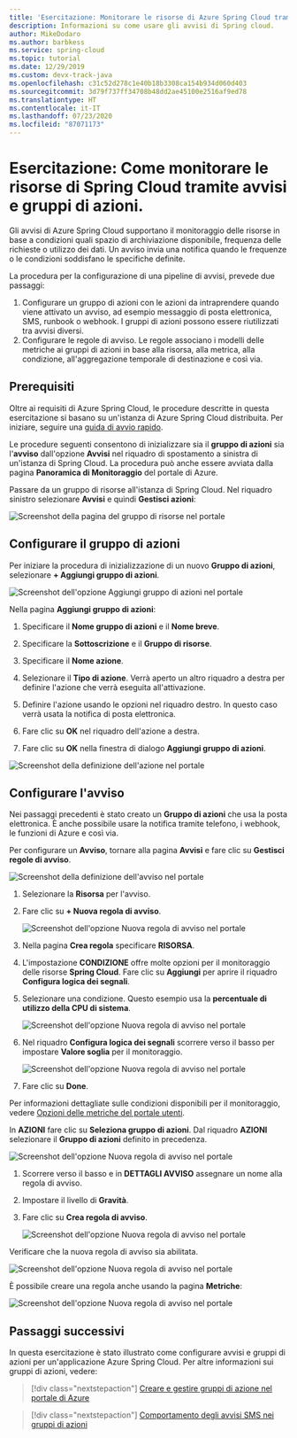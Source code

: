 ```yaml
---
title: 'Esercitazione: Monitorare le risorse di Azure Spring Cloud tramite avvisi e gruppi di azioni | Microsoft Docs'
description: Informazioni su come usare gli avvisi di Spring cloud.
author: MikeDodaro
ms.author: barbkess
ms.service: spring-cloud
ms.topic: tutorial
ms.date: 12/29/2019
ms.custom: devx-track-java
ms.openlocfilehash: c31c52d278c1e40b18b3308ca154b934d060d403
ms.sourcegitcommit: 3d79f737ff34708b48dd2ae45100e2516af9ed78
ms.translationtype: HT
ms.contentlocale: it-IT
ms.lasthandoff: 07/23/2020
ms.locfileid: "87071173"
---
```

# <a name="tutorial-how-to-monitor-spring-cloud-resources-using-alerts-and-action-groups"></a>Esercitazione: Come monitorare le risorse di Spring Cloud tramite avvisi e gruppi di azioni.

Gli avvisi di Azure Spring Cloud supportano il monitoraggio delle risorse in base a condizioni quali spazio di archiviazione disponibile, frequenza delle richieste o utilizzo dei dati. Un avviso invia una notifica quando le frequenze o le condizioni soddisfano le specifiche definite.

La procedura per la configurazione di una pipeline di avvisi, prevede due passaggi: 
1. Configurare un gruppo di azioni con le azioni da intraprendere quando viene attivato un avviso, ad esempio messaggio di posta elettronica, SMS, runbook o webhook. I gruppi di azioni possono essere riutilizzati tra avvisi diversi.
2. Configurare le regole di avviso. Le regole associano i modelli delle metriche ai gruppi di azioni in base alla risorsa, alla metrica, alla condizione, all'aggregazione temporale di destinazione e così via.

## <a name="prerequisites"></a>Prerequisiti

Oltre ai requisiti di Azure Spring Cloud, le procedure descritte in questa esercitazione si basano su un'istanza di Azure Spring Cloud distribuita.  Per iniziare, seguire una [guida di avvio rapido](spring-cloud-quickstart-launch-app-cli.md).

Le procedure seguenti consentono di inizializzare sia il **gruppo di azioni** sia l'**avviso** dall'opzione **Avvisi** nel riquadro di spostamento a sinistra di un'istanza di Spring Cloud. La procedura può anche essere avviata dalla pagina **Panoramica di Monitoraggio** del portale di Azure. 

Passare da un gruppo di risorse all'istanza di Spring Cloud. Nel riquadro sinistro selezionare **Avvisi** e quindi **Gestisci azioni**:

![Screenshot della pagina del gruppo di risorse nel portale](media/alerts-action-groups/action-1-a.png)

## <a name="set-up-action-group"></a>Configurare il gruppo di azioni

Per iniziare la procedura di inizializzazione di un nuovo **Gruppo di azioni**, selezionare **+ Aggiungi gruppo di azioni**.

![Screenshot dell'opzione Aggiungi gruppo di azioni nel portale](media/alerts-action-groups/action-1.png)

Nella pagina **Aggiungi gruppo di azioni**:

 1. Specificare il **Nome gruppo di azioni** e il **Nome breve**.

 1. Specificare la **Sottoscrizione** e il **Gruppo di risorse**.

 1. Specificare il **Nome azione**.

 1. Selezionare il **Tipo di azione**.  Verrà aperto un altro riquadro a destra per definire l'azione che verrà eseguita all'attivazione.

 1. Definire l'azione usando le opzioni nel riquadro destro.  In questo caso verrà usata la notifica di posta elettronica.

 1. Fare clic su **OK** nel riquadro dell'azione a destra.

 1. Fare clic su **OK** nella finestra di dialogo **Aggiungi gruppo di azioni**. 

  ![Screenshot della definizione dell'azione nel portale](media/alerts-action-groups/action-2.png)

## <a name="set-up-alert"></a>Configurare l'avviso 

Nei passaggi precedenti è stato creato un **Gruppo di azioni** che usa la posta elettronica. È anche possibile usare la notifica tramite telefono, i webhook, le funzioni di Azure e così via.  

Per configurare un **Avviso**, tornare alla pagina **Avvisi** e fare clic su **Gestisci regole di avviso**.

  ![Screenshot della definizione dell'avviso nel portale](media/alerts-action-groups/alerts-2.png)

1. Selezionare la **Risorsa** per l'avviso.

1. Fare clic su **+ Nuova regola di avviso**.

   ![Screenshot dell'opzione Nuova regola di avviso nel portale](media/alerts-action-groups/alerts-3.png)

1. Nella pagina **Crea regola** specificare **RISORSA**.

1. L'impostazione **CONDIZIONE** offre molte opzioni per il monitoraggio delle risorse **Spring Cloud**.  Fare clic su **Aggiungi** per aprire il riquadro **Configura logica dei segnali**.

1. Selezionare una condizione. Questo esempio usa la **percentuale di utilizzo della CPU di sistema**.

   ![Screenshot dell'opzione Nuova regola di avviso nel portale](media/alerts-action-groups/alerts-3-1.png)

1. Nel riquadro **Configura logica dei segnali** scorrere verso il basso per impostare **Valore soglia** per il monitoraggio.

   ![Screenshot dell'opzione Nuova regola di avviso nel portale](media/alerts-action-groups/alerts-3-2.png)

1. Fare clic su **Done**.

Per informazioni dettagliate sulle condizioni disponibili per il monitoraggio, vedere [Opzioni delle metriche del portale utenti](spring-cloud-concept-metrics.md#user-metrics-options).

 In **AZIONI** fare clic su **Seleziona gruppo di azioni**. Dal riquadro **AZIONI** selezionare il **Gruppo di azioni** definito in precedenza.

   ![Screenshot dell'opzione Nuova regola di avviso nel portale](media/alerts-action-groups/alerts-3-3.png) 

1. Scorrere verso il basso e in **DETTAGLI AVVISO** assegnare un nome alla regola di avviso.

1. Impostare il livello di **Gravità**.

1. Fare clic su **Crea regola di avviso**.

   ![Screenshot dell'opzione Nuova regola di avviso nel portale](media/alerts-action-groups/alerts-3-4.png)

Verificare che la nuova regola di avviso sia abilitata.

   ![Screenshot dell'opzione Nuova regola di avviso nel portale](media/alerts-action-groups/alerts-4.png)

È possibile creare una regola anche usando la pagina **Metriche**:

   ![Screenshot dell'opzione Nuova regola di avviso nel portale](media/alerts-action-groups/alerts-5.png)

## <a name="next-steps"></a>Passaggi successivi

In questa esercitazione è stato illustrato come configurare avvisi e gruppi di azioni per un'applicazione Azure Spring Cloud. Per altre informazioni sui gruppi di azioni, vedere:

> [!div class="nextstepaction"]
> [Creare e gestire gruppi di azione nel portale di Azure](https://docs.microsoft.com/azure/azure-monitor/platform/action-groups)

> [!div class="nextstepaction"]
> [Comportamento degli avvisi SMS nei gruppi di azioni](https://docs.microsoft.com/azure/azure-monitor/platform/alerts-sms-behavior)

